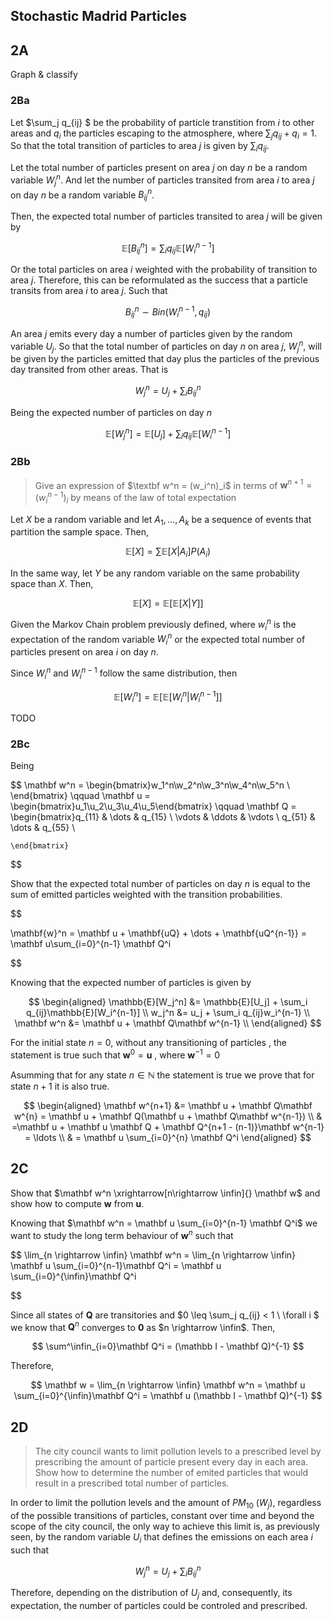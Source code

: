 ## Stochastic Madrid Particles

## 2A

Graph &  classify

### 2Ba

Let  $\sum_j q_{ij} $ be the probability of particle transtition from $i$ to other areas and $q_i$ the particles escaping to the atmosphere, where $\sum_j q_{ij} + q_i = 1$.  So that the total transition of particles to area $j$ is given by $\sum_i q_{ij}$. 

Let the total number of particles present on area $j$ on day $n$ be a random variable $W_j^n$. And let the number of particles transited from area $i$ to area $j$ on day $n$ be a random variable $B_{ij}^{n}$.   

Then, the expected total number of particles transited to area $j$ will be given by 

$$
\mathbb{E}[B_{ij}^{n}] = \sum_i q_{ij}\mathbb{E}[W_i^{n-1}]
$$

Or the total particles on area $i$ weighted with the probability of transition to area $j$. Therefore, this can be reformulated as the success that a particle transits from area $i$ to area $j$. Such that

$$
B_{ij}^n \sim Bin(W_i^{n-1}, q_{ij})
$$

An area $j$ emits every day a number of particles given by the random variable $U_j$. So that the total number of particles on day $n$ on area $j$, $W_j^n$, will be given by the particles emitted that day plus the particles of the previous day transited from other areas. That is

$$
W_j^n = U_j + \sum_iB_{ij}^n
$$

Being the expected number of particles on day $n$

$$
\mathbb{E}[W_j^n] = \mathbb{E}[U_j] + \sum_i q_{ij}\mathbb{E}[W_i^{n-1}]
$$

### 2Bb

> Give an expression of $\textbf w^n = (w_i^n)_i$ in terms of $\mathbf w^{n+1} = (w_i^{n-1})_i$  by means of the law of total expectation

Let $X$ be a random variable and let $A_1, \dots, A_k$ be a sequence of events that partition the sample space. Then, 

$$
\mathbb{E}[X] = \sum \mathbb{E}[X|A_i]P(A_i)
$$

In the same way, let $Y$ be any random variable on the same probability space than $X$. Then,

$$
\mathbb{E}[X] = \mathbb{E}[\mathbb{E}[X|Y]]
$$

Given the Markov Chain problem previously defined, where $w_i^n$ is the expectation of the random variable $W_i^n$ or the expected total number of particles present on area $i$ on day $n$. 

Since $W_i^n$ and $W_i^{n-1}$ follow the same distribution, then

$$
\mathbb{E}[W_i^n] = \mathbb{E}[\mathbb{E}[W_i^n | W_i^{n-1}]]
$$

TODO

### 2Bc

Being 

$$
\mathbf w^n = \begin{bmatrix}w_1^n\\w_2^n\\w_3^n\\w_4^n\\w_5^n \\ \end{bmatrix} 
\qquad
\mathbf u = \begin{bmatrix}u_1\\u_2\\u_3\\u_4\\u_5\end{bmatrix} \qquad 
\mathbf Q = \begin{bmatrix}q_{11} & \dots & q_{15}  \\ 
    \vdots & \ddots & \vdots  \\
    q_{51} & \dots & q_{55}  \\

    \end{bmatrix}
$$

Show that the expected total number of particles on day $n$ is equal to the sum of emitted particles weighted with the transition probabilities.

$$


\mathbf{w}^n = \mathbf u + \mathbf{uQ} + \dots + \mathbf{uQ^{n-1}} = \mathbf u\sum_{i=0}^{n-1} \mathbf Q^i

$$

Knowing that the expected number of particles is given by

$$
\begin{aligned}
\mathbb{E}[W_j^n] &= \mathbb{E}[U_j] + \sum_i q_{ij}\mathbb{E}[W_i^{n-1}] \\
w_j^n &= u_j + \sum_i q_{ij}w_i^{n-1} \\
\mathbf w^n &= \mathbf u + \mathbf Q\mathbf w^{n-1} \\
\end{aligned}
$$

For the initial state $n=0$, without any transitioning of particles , the statement is true such that $\mathbf w^0 = \mathbf u$ , where $\mathbf w^{-1} = 0$

Asumming that for any state $n\in\mathbb N$ the statement is true we prove that for state $n+1$ it is also true.

$$
\begin{aligned}
\mathbf w^{n+1} &= \mathbf u + \mathbf Q\mathbf w^{n} = \mathbf u + \mathbf Q(\mathbf u + \mathbf Q\mathbf w^{n-1}) \\ 
& =\mathbf u + \mathbf u \mathbf Q + \mathbf Q^{n+1 - (n-1)}\mathbf w^{n-1} = \ldots \\ 
& = \mathbf u \sum_{i=0}^{n} \mathbf Q^i
\end{aligned}
$$

## 2C

Show that $\mathbf w^n \xrightarrow[n\rightarrow \infin]{} \mathbf w$ and show how to compute $\mathbf w$ from $\mathbf u$.

Knowing that $\mathbf w^n = \mathbf u \sum_{i=0}^{n-1} \mathbf Q^i$  we want to study the long term behaviour of $\mathbf w^n$ such that

$$
\lim_{n \rightarrow \infin} \mathbf w^n = \lim_{n \rightarrow \infin} \mathbf u \sum_{i=0}^{n-1}\mathbf Q^i = \mathbf u \sum_{i=0}^{\infin}\mathbf Q^i

$$

Since all states of $\mathbf Q$ are transitories and $0 \leq \sum_j q_{ij} < 1 \ \forall i $ we know that $\mathbf Q^n$ converges to $\mathbf 0$ as $n \rightarrow \infin$. Then,

$$
\sum^\infin_{i=0}\mathbf Q^i = (\mathbb I - \mathbf Q)^{-1}
$$

Therefore, 

$$
\mathbf w = \lim_{n \rightarrow \infin} \mathbf w^n = \mathbf u \sum_{i=0}^{\infin}\mathbf Q^i = \mathbf u (\mathbb I - \mathbf Q)^{-1}
$$

## 2D

> The city council wants to limit pollution levels to a prescribed level by prescribing the amount of particle present every day in each area. Show how to determine the number of emited particles that would result in a prescribed total number of particles.

In order to limit the pollution levels and the amount of $PM_{10}$ ($W_j$), regardless of the possible transitions of particles, constant over time and beyond the scope of the city council, the only way to achieve this limit is, as previously seen, by the random variable $U_i$ that defines the emissions on each area $i$ such that

$$
W_j^n = U_j + \sum_iB_{ij}^n
$$

Therefore, depending on the distribution of $U_j$ and, consequently, its expectation, the number of particles could be controled and prescribed.


